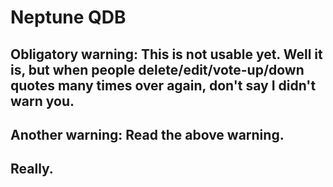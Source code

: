 # Neptune QDB

## Obligatory warning: This is not usable yet. Well it is, but when people delete/edit/vote-up/down quotes many times over again, don't say I didn't warn you.

## Another warning: Read the above warning.

## Really.

